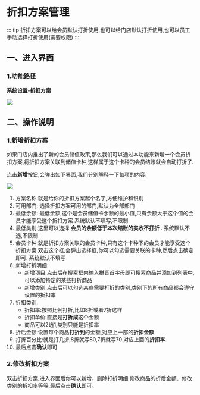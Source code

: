 # 折扣方案管理
::: tip
折扣方案可以给会员默认打折使用,也可以给门店默认打折使用,也可以员工手动选择打折使用(需要权限)
:::
## 一、进入界面
### 1.功能路径
**系统设置-折扣方案**

![](https://wiki-cdsoft.oss-cn-hangzhou.aliyuncs.com/20241002131600.png)

## 二、操作说明
### 1.新增折扣方案
如果门店内推出了新的会员储值政策,那么我们可以通过本功能来新增一个会员折扣方案,将折扣方案关联到储值卡种,这样属于这个卡种的会员结账就会自动打折了.

点击**新增**按钮,会弹出如下界面,我们分别解释一下每项的内容:


![](https://wiki-cdsoft.oss-cn-hangzhou.aliyuncs.com/20241002132232.png)


1. 方案名称:就是给你的折扣方案起个名字,方便维护和识别
2. 可用部门: 选择折扣方案可用的部门,默认为全部部门
3. 最低余额: 最低余额,这个是会员储值卡余额的最小值,只有余额大于这个值的会员才能享受这个折扣方案.系统默认不填写,不限制
4. 最低类别:这里可以选择 **会员的余额低于本次结账的实收不打折** . 系统默认不选,不限制.
5. 会员卡种:就是折扣方案关联的会员卡种,只有这个卡种下的会员才能享受这个折扣方案.双击这个框,会弹出选择框,你可以勾选需要关联的卡种,然后点击确定即可. 系统默认不填写
6. 新增打折明细:
   + 新增项目:点击后在搜索框内输入拼音首字母即可搜索商品并添加到列表中,可以添加特定的某些打折商品
   + 新增类别:点击后可以勾选某些需要打折的类别,类别下的所有商品都会遵守设置的折扣率
7. 折扣类别:
   + 折扣率:按照比例打折,比如8折或者7折这样
   + 折扣单价:直接是**打折成**这个金额
   + 商品可以2选1,类别只能是折扣率
8. 折后金额:设置每个商品**打折到**的金额,对应上一部的**折扣金额**
9. 打折百分比:就是打几折,8折就写80,7折就写70.对应上面的**折扣率**.
10. 最后点击**确认**即可

### 2.修改折扣方案
双击折扣方案,进入界面后你可以新增、删除打折明细,修改商品的折后金额、修改类别的折扣率等等,最后点击**确认**即可。
